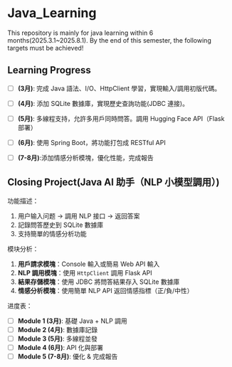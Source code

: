# Java_Learning  
This repository is mainly for java learning within 6 months(2025.3.1~2025.8.1). By the end of this semester, the following targets must be achieved!  

## Learning Progress  
- [ ]  **(3月)**: 完成 Java 語法、I/O、HttpClient 學習，實現輸入/調用初版代碼。  
- [ ]  **(4月)**: 添加 SQLite 數據庫，實現歷史查詢功能(JDBC 連接)。  
- [ ]  **(5月)**: 多線程支持，允許多用戶同時問答。調用 Hugging Face API（Flask 部署）  
- [ ]  **(6月)**: 使用 Spring Boot，將功能打包成 RESTful API  
- [ ]  **(7-8月)**:添加情感分析模塊，優化性能，完成報告  


## Closing Project(Java AI 助手（NLP 小模型調用）)  
功能描述：  
1. 用户输入问题 -> 調用 NLP 接口 -> 返回答案
2. 記錄問答歷史到 SQLite 數據庫
3. 支持簡單的情感分析功能

模块分析：
1. **用戶請求模塊**：Console 輸入或簡易 Web API 輸入
2. **NLP 調用模塊**：使用 `HttpClient` 調用 Flask API
3. **結果存儲模塊**：使用 JDBC 將問答結果存入 SQLite 數據庫
4. **情感分析模塊**：使用簡單 NLP API 返回情感指標（正/負/中性）

进度表：
- [ ]  **Module 1 (3月)**: 基礎 Java + NLP 調用
- [ ]  **Module 2 (4月)**: 數據庫記錄
- [ ]  **Module 3 (5月)**: 多線程並發
- [ ]  **Module 4 (6月)**: API 化與部署
- [ ]  **Module 5 (7-8月)**: 優化 & 完成報告
